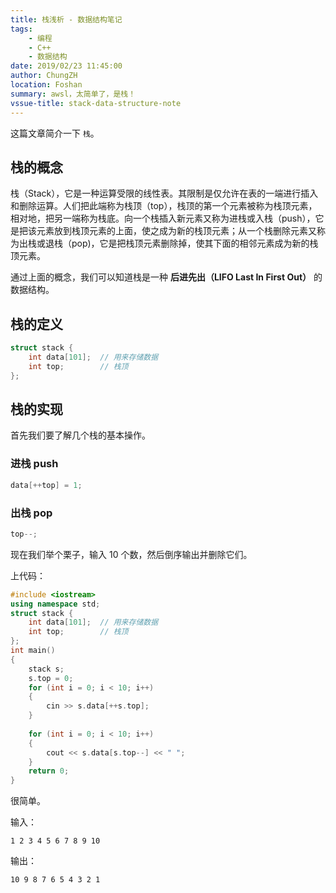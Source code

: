 ```yaml
---
title: 栈浅析 - 数据结构笔记
tags: 
    - 编程
    - C++
    - 数据结构
date: 2019/02/23 11:45:00
author: ChungZH
location: Foshan
summary: awsl，太简单了，是栈！
vssue-title: stack-data-structure-note
---
```


这篇文章简介一下 `栈`。

<!-- More --> <!-- more -->

## 栈的概念

栈（Stack），它是一种运算受限的线性表。其限制是仅允许在表的一端进行插入和删除运算。人们把此端称为栈顶（top），栈顶的第一个元素被称为栈顶元素，相对地，把另一端称为栈底。向一个栈插入新元素又称为进栈或入栈（push），它是把该元素放到栈顶元素的上面，使之成为新的栈顶元素；从一个栈删除元素又称为出栈或退栈（pop)，它是把栈顶元素删除掉，使其下面的相邻元素成为新的栈顶元素。

通过上面的概念，我们可以知道栈是一种 **后进先出（LIFO Last In First Out）** 的数据结构。



## 栈的定义

```cpp
struct stack {
    int data[101];  // 用来存储数据
    int top;        // 栈顶
};
```



## 栈的实现

首先我们要了解几个栈的基本操作。

### 进栈 push

```cpp
data[++top] = 1;
```

### 出栈 pop

```cpp
top--;
```



现在我们举个栗子，输入 10 个数，然后倒序输出并删除它们。

上代码：

```cpp
#include <iostream>
using namespace std;
struct stack {
    int data[101];  // 用来存储数据
    int top;        // 栈顶
};
int main()
{
	stack s;
	s.top = 0;
	for (int i = 0; i < 10; i++)
	{
		cin >> s.data[++s.top]; 
	}
	
	for (int i = 0; i < 10; i++)
	{
		cout << s.data[s.top--] << " ";
	}
	return 0;
}
```

很简单。

输入：

```
1 2 3 4 5 6 7 8 9 10
```

输出：

```
10 9 8 7 6 5 4 3 2 1
```

<Vssue title="stack-data-structure-note" />
